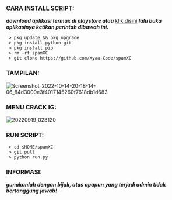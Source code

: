 <h3 align="left">CARA INSTALL SCRIPT:</h3>

***download aplikasi termux di playstore atau*** <a href="https://f-droid.org/en/packages/com.termux/">klik disini</a> ***lalu buka aplikasinya ketikan perintah dibawah ini.***

     > pkg update && pkg upgrade
     > pkg install python git
     > pkg install pip
     > rm -rf spamXC
     > git clone https://github.com/Xyaa-Code/spamXC

<h3 align="left">TAMPILAN:</h3>

![Screenshot_2022-10-14-20-18-14-06_84d3000e3f4017145260f7618db1d683](https://user-images.githubusercontent.com/109187416/195858397-568d69d6-cd81-4295-8555-5fa149292843.jpg)


<h3 align="left">MENU CRACK IG:</h3>

![20220919_023120](https://user-images.githubusercontent.com/109187416/191349510-bfb82339-69c0-49e2-bb8e-36cb237b4fc4.png)


<h3 align="left">RUN SCRIPT:</h3>

     > cd $HOME/spamXC
     > git pull 
     > python run.py

<h3 align="left">INFORMASI:</h3>

***gunakanlah dengan bijak, atas apapun yang terjadi admin tidak bertanggung jawab!***

